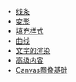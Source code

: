 - <a href="../pages/canvas/01线条.md">线条</a>
- <a href="../pages/canvas/02变形.md">变形</a>
- <a href="../pages/canvas/03填充样式.md">填充样式</a>
- <a href="../pages/canvas/04曲线.md">曲线</a>
- <a href="../pages/canvas/05文字的渲染.md">文字的渲染</a>
- <a href="../pages/canvas/06高级内容.md">高级内容</a>
- <a href="../pages/canvas/07Canvas图像基础.md">Canvas图像基础</a>
